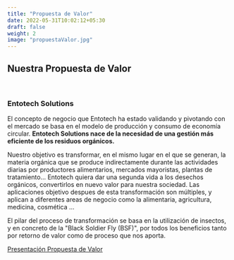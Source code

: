 ```yaml
---
title: "Propuesta de Valor"
date: 2022-05-31T10:02:12+05:30
draft: false
weight: 2
image: "propuestaValor.jpg"
---
```

<H2>Nuestra Propuesta de Valor</H2></br>

<H3>Entotech Solutions</H3>

<p>El concepto de negocio que Entotech ha estado validando y pivotando con el mercado se basa en el modelo de producción y consumo de economía circular. <strong>Entotech Solutions nace de la necesidad de una gestión más eficiente de los residuos orgánicos.</strong></p>

<p>Nuestro objetivo es transformar, en el mismo lugar en el que se generan, la materia orgánica que se produce indirectamente durante las actividades diarias por productores alimentarios, mercados mayoristas, plantas de tratamiento... Entotech quiera dar una segunda vida a los desechos orgánicos, convertirlos en nuevo valor para nuestra sociedad. Las aplicaciones objetivo despues de esta transformación son múltiples, y aplican a diferentes areas de negocio como la alimentaria, agricultura, medicina, cosmética ...</p>

<p>El pilar del proceso de transformación se basa en la utilización de insectos, y en concreto de la "Black Soldier Fly (BSF)", por todos los beneficios tanto por retorno de valor como de proceso que nos aporta.</p> 

<a href="https://entotechpresentation.s3.eu-west-1.amazonaws.com/EntotechPresentacionEnero.pdf">Presentación Propuesta de Valor</a></br>




